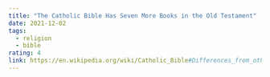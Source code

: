 ```yaml
---
title: "The Catholic Bible Has Seven More Books in the Old Testament"
date: 2021-12-02
tags:
  - religion
  - bible
rating: 4
link: https://en.wikipedia.org/wiki/Catholic_Bible#Differences_from_other_Christian_Bibles
---
```

